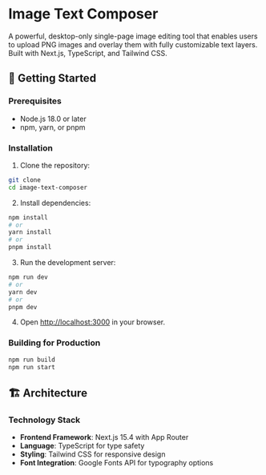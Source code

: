 # Image Text Composer

A powerful, desktop-only single-page image editing tool that enables users to upload PNG images and overlay them with fully customizable text layers. Built with Next.js, TypeScript, and Tailwind CSS.

## 🚀 Getting Started

### Prerequisites
- Node.js 18.0 or later
- npm, yarn, or pnpm

### Installation

1. Clone the repository:
```bash
git clone
cd image-text-composer
```

2. Install dependencies:
```bash
npm install
# or
yarn install
# or
pnpm install
```

3. Run the development server:
```bash
npm run dev
# or
yarn dev
# or
pnpm dev
```

4. Open [http://localhost:3000](http://localhost:3000) in your browser.

### Building for Production

```bash
npm run build
npm run start
```

## 🏗️ Architecture

### Technology Stack
- **Frontend Framework**: Next.js 15.4 with App Router
- **Language**: TypeScript for type safety
- **Styling**: Tailwind CSS for responsive design
- **Font Integration**: Google Fonts API for typography options
